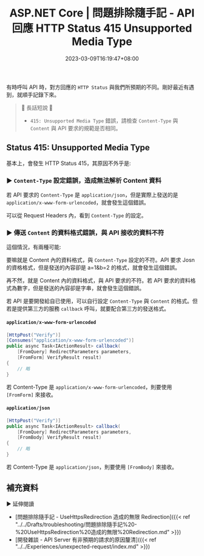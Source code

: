 ﻿---
title: ASP.NET Core | 問題排除隨手記 - API 回應 HTTP Status 415 Unsupported Media Type
description: 本篇文章探討在呼叫 API 時遇到非預期的 HTTP Status 狀況，並針對 415 Unsupported Media Type 錯誤，說明錯誤原因與其解法。如果遇到類似的問題，這篇文章或許可以提供參考。
date: 2023-03-09T16:19:47+08:00
lastmod: 2023-11-23T09:40:20+08:00
tags:
  - ASP.NET
  - Core
categories:
  - 軟體開發
  - 開發雜談
keywords:
  - Unsupported Media Type
  - HTTP Status
slug: http-response-status-unexpected-note
---

有時呼叫 API 時，對方回應的 `HTTP Status` 與我們所預期的不同。剛好最近有遇到，就順手記錄下來。

> 🔖 長話短說 🔖
>
> - `415: Unsupported Media Type` 錯誤，請檢查 `Content-Type` 與 `Content` 與 API 要求的規範是否相同。

<!--more-->

## Status 415: Unsupported Media Type

基本上，會發生 HTTP Status 415，其原因不外乎是:

### ▶ `Content-Type` 設定錯誤，造成無法解析 Content 資料

若 API 要求的 `Content-Type` 是 `application/json`，但是實際上發送的是 `application/x-www-form-urlencoded`，就會發生這個錯誤。

可以從 Request Headers 內，看到 `Content-Type` 的設定。

### ▶ 傳送 `Content` 的資料格式錯誤，與 API 接收的資料不符

這個情況，有兩種可能:

要嘛就是 Content 內的資料格式，與 `Content-Type` 設定的不符。API 要求 Josn 的資格格式，但是發送的內容卻是 a=1&b=2 的格式，就會發生這個錯誤。

再不然，就是 Content 內的資料格式，與 API 要求的不符。若 API 要求的資料格式為數字，但是發送的內容卻是字串，就會發生這個錯誤。

若 API 是要開發給自已使用，可以自行設定 `Content-Type` 與 `Content` 的格式。但若是提供第三方的服務 `callback` 呼叫，就要配合第三方的發送格式。

#### `application/x-www-form-urlencoded`

```csharp
[HttpPost("Verify")]
[Consumes("application/x-www-form-urlencoded")]
public async Task<IActionResult> callback(
	[FromQuery] RedirectParameters parameters,
    [FromForm] VerifyResult result)
{
	// 略
}
```

若 Content-Type 是 `application/x-www-form-urlencoded`，則要使用 `[FromForm]` 來接收。

#### `application/json`

```csharp
[HttpPost("Verify")]
public async Task<IActionResult> callback(
	[FromQuery] RedirectParameters parameters,
	[FromBody] VerifyResult result)
{
	// 略
}
```

若 Content-Type 是 `application/json`，則要使用 `[FromBody]` 來接收。

## 補充資料

▶ 延伸閱讀

- [問題排除隨手記 - UseHttpsRedirection 造成的無限 Redirection]({{< ref "../../Drafts/troubleshooting/問題排除隨手記%20-%20UseHttpsRedirection%20造成的無限%20Redirection.md" >}})
- [開發雜談 - API Server 有非預期的請求的原因釐清]({{< ref "../../Experiences/unexpected-request/index.md" >}})
